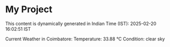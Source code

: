 # My Project

This content is dynamically generated in Indian Time (IST): 2025-02-20 16:02:51 IST


Current Weather in Coimbatore:
Temperature: 33.88 °C
Condition: clear sky
